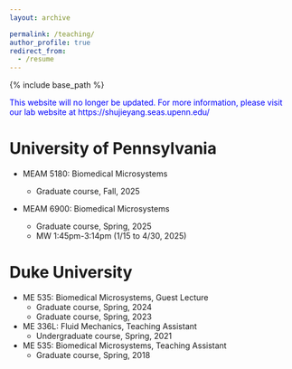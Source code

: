 ```yaml
---
layout: archive

permalink: /teaching/
author_profile: true
redirect_from:
  - /resume
---
```


{% include base_path %}

<p>
<text style="color: blue">This website will no longer be updated. For more information, please visit our lab website at https://shujieyang.seas.upenn.edu/</text>
</p>

University of Pennsylvania
======
* MEAM 5180: Biomedical Microsystems 
    * Graduate course, Fall, 2025
    
* MEAM 6900: Biomedical Microsystems 
    * Graduate course, Spring, 2025
    * MW 1:45pm-3:14pm (1/15 to 4/30, 2025)
    
Duke University
======
* ME 535: Biomedical Microsystems, Guest Lecture 
    * Graduate course, Spring, 2024 
    * Graduate course, Spring, 2023
* ME 336L: Fluid Mechanics, Teaching Assistant 
    * Undergraduate course, Spring, 2021 
* ME 535: Biomedical Microsystems, Teaching Assistant 
    * Graduate course, Spring, 2018
      

   
  

